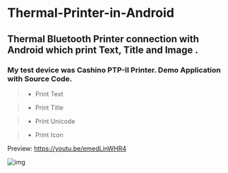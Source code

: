 # Thermal-Printer-in-Android 

## Thermal Bluetooth Printer connection with Android which print Text, Title and Image . 
### My test device was Cashino PTP-II Printer. Demo Application with Source Code.

> * Print Text

> * Print Title

> * Print Unicode

> * Print Icon 

Preview: https://youtu.be/emedLinWHR4

![img](https://cloud.githubusercontent.com/assets/7795398/22687215/4c9d4f5e-ed51-11e6-8314-732da33427a0.JPG)


